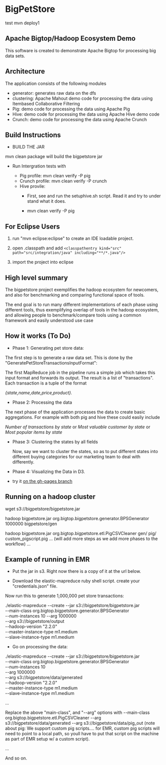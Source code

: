 BigPetStore
============

test mvn deploy1

Apache Bigtop/Hadoop Ecosystem Demo
-----------------------------------
This software is created to demonstrate Apache Bigtop for processing
big data sets.

Architecture
------------
The application consists of the following modules

* generator: generates raw data on the dfs
* clustering: Apache Mahout demo code for processing the data using Itembased Collaborative Filtering
* Pig: demo code for processing the data using Apache Pig
* Hive: demo code for processing the data using Apache Hive demo code
* Crunch: demo code for processing the data using Apache Crunch

Build Instructions
------------------

* BUILD THE JAR

mvn clean package will build the bigpetstore jar

* Run Intergration tests with

  * Pig profile: mvn clean verify -P pig
  * Crunch profile: mvn clean verify -P crunch
  * Hive provile:
     * First, see and run the setuphive.sh script.  Read it and try to under
     stand what it does.
     
     * mvn clean verify -P pig

For Eclipse Users
-----------------

1) run "mvn eclipse:eclipse" to create an IDE loadable project.

2) open .classpath and add
    `<classpathentry kind="src" path="src/integration/java" including="**/*.java"/>`

3) import the project into eclipse


High level summary
------------------


The bigpetstore project exemplifies the hadoop ecosystem for newcomers, and also for benchmarking and
comparing functional space of tools.

The end goal is to run many different implementations of each phase
using different tools, thus exemplifying overlap of tools in the hadoop ecosystem, and allowing people to benchmark/compare tools
using a common framework and easily understood use case


How it works (To Do)
--------------------

* Phase 1: Generating pet store data:

The first step is to generate a raw data set.  This is done by the "GeneratePetStoreTransactionsInputFormat":

The first MapReduce job in the pipeline runs a simple job which takes this input format and forwards
its output.  The result is a list of "transactions".  Each transaction is a tuple of the format

  *{state,name,date,price,product}.*

* Phase 2: Processing the data

The next phase of the application processes the data to create basic aggregations.
For example with both pig and hive these could easily include

  *Number of transactions by state* or
  *Most valuable customer by state* or
  *Most popular items by state*


* Phase 3: Clustering the states by all fields

  Now, say we want to cluster the states, so as to put different states into different buying categories
  for our marketing team to deal with differently.

* Phase 4: Visualizing the Data in D3.

 - try it [on the gh-pages branch](http://jayunit100.github.io/bigpetstore/)

Running on a hadoop cluster
---------------------------

wget s3://bigpetstore/bigpetstore.jar

hadoop bigpetstore.jar org.bigtop.bigpetstore.generator.BPSGenerator 1000000 bigpetstore/gen

hadoop bigpetstore.jar org.bigtop.bigpetstore.etl.PigCSVCleaner gen/ pig/ custom_pigscript.pig
... (will add more steps as we add more phases to the workflow) ...


Example of running in EMR
--------------------------
- Put the jar in s3.  Right now there is a copy of it at the url below.

- Download the elastic-mapreduce ruby shell script. 
create your "credentials.json" file. 

Now run this to generate 1,000,000 pet store transactions: 

./elastic-mapreduce --create --jar s3://bigpetstore/bigpetstore.jar \
--main-class org.bigtop.bigpetstore.generator.BPSGenerator \
--num-instances 10 --arg 1000000 \
--arg s3://bigpetstore/output \
--hadoop-version "2.2.0"  \
--master-instance-type m1.medium \
--slave-instance-type m1.medium

- Go on processing the data: 

./elastic-mapreduce --create --jar s3://bigpetstore/bigpetstore.jar \
--main-class org.bigtop.bigpetstore.generator.BPSGenerator \
--num-instances 10  \
--arg 1000000 \
--arg s3://bigpetstore/data/generated \
--hadoop-version "2.2.0"  \
--master-instance-type m1.medium \
--slave-instance-type m1.medium

... 

Replace the above "main-class", and "--arg" options with
--main-class org.bigtop.bigpetstore.etl.PigCSVCleaner 
--arg s3://bigpetstore/data/generated
--arg s3://bigpetstore/data/pig_out
(note about pig: We support custom pig scripts.... for EMR, custom pig scripts will need to point to a 
local path, so youll have to put that script on the machine as part
of EMR setup w/ a custom script).

... 

And so on. 
